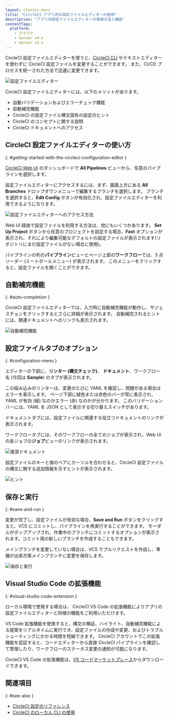 ```yaml
---
layout: classic-docs
title: "CircleCI アプリ内の設定ファイルエディターの使用"
description: "アプリ内設定ファイルエディターの使用方法と機能"
contentTags:
  platform:
    - クラウド
    - Server v4.x
    - Server v3.x
---
```


CircleCI 設定ファイルエディターを使うと、[CircleCI CLI]({{site.baseurl}}/ja/local-cli/) やテキストエディターを使わずに CircleCI 設定ファイルを変更することができます。 また、CI/CD プロセスを統一された方法で迅速に変更できます。

![設定ファイルエディター]({{site.baseurl}}/assets/img/docs/config-editor-main.png)

CircleCI 設定ファイルエディターには、以下のメリットがあります。

- 自動バリデーションおよびエラーチェック機能
- 自動補完機能
- CircleCI の設定ファイル構文固有の設定のヒント
- CircleCI のコンセプトに関する説明
- CircleCI ドキュメントへのアクセス

## CircleCI 設定ファイルエディターの使い方
{: #getting-started-with-the-circleci-configuration-editor }

[CircleCI Web UI](https://app.circleci.com/) のダッシュボードで **All Pipelines** ビューから、任意のパイプラインを選択します。

設定ファイルエディターにアクセスするには、まず、画面上方にある **All Branches** ドロップダウンメニューで編集するブランチを選択します。 ブランチを選択すると、**Edit Config** ボタンが有効化され、設定ファイルエディターを利用できるようになります。

![設定ファイルエディターへのアクセス方法]({{site.baseurl}}/assets/img/docs/config-editor-all-branches.png)

Web UI 経由で設定ファイルを利用する方法は、他にもいくつかあります。 **Set Up Project** ボタンから任意のプロジェクトを設定する場合、**Fast** オプションが表示され、それにより編集可能なデフォルトの設定ファイルが表示されます(リポジトリにまだ設定ファイルがない場合に使用)。

パイプラインの列の**パイプライン**ビューとページ上部の**ワークフロー**では、3 点リーダー (ミートボールメニュー) が表示されます。 このメニューをクリックすると、設定ファイルを開くことができます。

## 自動補完機能
{: #auto-completion }

CircleCI 設定ファイルエディターでは、入力時に自動補完機能が動作し、サジェスチョンをクリックするとさらに詳細が表示されます。 自動補完されるヒントには、関連ドキュメントへのリンクも表示されます。

![自動補完機能]({{site.baseurl}}/assets/img/docs/config-editor-auto-complete.png)

## 設定ファイルタブのオプション
{: #configuration-menu }

エディターの下部に、**リンター (構文チェック)**、 **ドキュメント**、ワークフロー名 (今回は **Sample**) のタブが表示されます。

この組み込みのリンターは、変更のたびに YAML を確認し、問題がある場合はエラーを表示します。 ページ下部に緑色または赤色のバーが常に表示され、YAML が有効 (緑) なのかエラー (赤) なのかが分かります。 このバリデーションバーには、YAML を JSON として表示する切り替えスイッチがあります。

ドキュメントタブには、設定ファイルに関連する役立つドキュメントのリンクが表示されます。

ワークフロータブには、そのワークフローの全てのジョブが表示され、Web UI の各ジョブの**ジョブ**ビューのリンクが表示されます。

![推奨ドキュメント]({{site.baseurl}}/assets/img/docs/config-editor-docs.png)

設定ファイルのキーと値のペアにカーソルを合わせると、CircleCI 設定ファイルの構文に関する追加情報を示すヒントが表示されます。

![ヒント]({{site.baseurl}}/assets/img/docs/config-editor-tooltips.png)

## 保存と実行
{: #save-and-run }

変更が完了し、設定ファイルが有効な場合、**Save and Run** ボタンをクリックすると、VCS にコミットし、パイプラインを再実行することができます。 モーダルがポップアップされ、作業中のブランチにコミットするオプションが表示されます。コミット用の新しいブランチを作成することもできます。

メインブランチを変更していない場合は、VCS でプルリクエストを作成し、準備が出来次第メインブランチに変更を保存します。

![保存と実行]({{site.baseurl}}/assets/img/docs/config-editor-commit-and-run.png)

## Visual Studio Code の拡張機能
{: #visual-studio-code-extension }

ローカル環境で使用する場合は、 CircleCI VS Code の拡張機能によりアプリの設定ファイルエディターと同様の機能をご利用いただけます。

VS Code 拡張機能を使用すると、構文の検証、ハイライト、自動補完機能による提案をリアルタイムに実行でき、設定ファイルの作成や変更、およびトラブルシューティングにかかる時間を短縮できます。 CircleCI アカウントでこの拡張機能を認証すると、コードエディターから直接 CircleCI パイプラインを確認して管理したり、ワークフローのステータス変更の通知が可能になります。

CircleCI VS Code の拡張機能は、[VS コードマーケットプレース](https://marketplace.visualstudio.com/items?itemName=circleci.circleci)からダウンロードできます。

## 関連項目
{: #see-also }

- [CircleCI 設定のリファレンス]({{site.baseurl}}/ja/configuration-reference)
- [CircleCI のローカル CLI の使用]({{site.baseurl}}/ja/local-cli)
